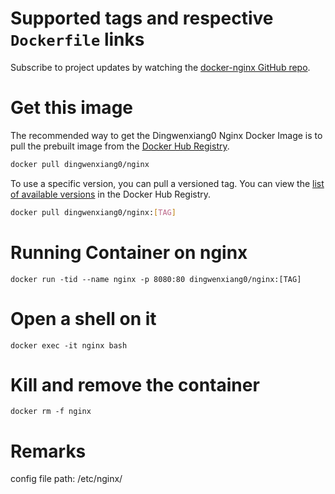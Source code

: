 # Supported tags and respective `Dockerfile` links
 
Subscribe to project updates by watching the [docker-nginx GitHub repo](https://github.com/docker-zone/docker-nginx/).
 
# Get this image

The recommended way to get the Dingwenxiang0 Nginx Docker Image is to pull the prebuilt image from the [Docker Hub Registry](https://hub.docker.com/r/dingwenxiang0/nginx/).

```bash
docker pull dingwenxiang0/nginx
```

To use a specific version, you can pull a versioned tag. You can view the [list of available versions](https://hub.docker.com/r/dingwenxiang0/nginx/tags/) in the Docker Hub Registry.

```bash
docker pull dingwenxiang0/nginx:[TAG]
```

# Running Container on nginx

`docker run -tid --name nginx -p 8080:80 dingwenxiang0/nginx:[TAG]`

# Open a shell on it

`docker exec -it nginx bash`

# Kill and remove the container

`docker rm -f nginx`

# Remarks

config file path: /etc/nginx/
